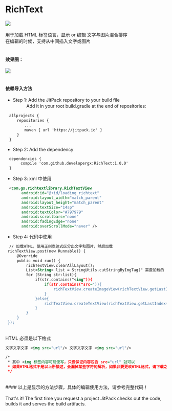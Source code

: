 # RichText
[![](https://jitpack.io/v/developergx/RichText.svg)](https://jitpack.io/#developergx/RichText)<br><br>
用于加载 HTML 标签语言，显示 or 编辑 文字与图片混合排序<br>
在编辑的时候，支持从中间插入文字或图片<br><br>
#### 效果图：
![](https://github.com/developergx/RichText/blob/master/preview.gif)<br><br>
#### 依赖导入方法
* Step 1: Add the JitPack repository to your build file<br>
　　　Add it in your root build.gradle at the end of repositories:<br>
 ```xml
　allprojects {
　　　repositories {
　　　　　...
　　　　　maven { url 'https://jitpack.io' }
　　　}
　}
  ```
* Step 2: Add the dependency
 ```xml
　dependencies {
　　　　compile 'com.github.developergx:RichText:1.0.0'
　}
  ```
* Step 3: xml 中使用
 ```xml
　<com.gx.richtextlibrary.RichTextView
        android:id="@+id/loading_richtext"
        android:layout_width="match_parent"
        android:layout_height="match_parent"
        android:textSize="14sp"
        android:textColor="#797979"
        android:scrollbars="none"
        android:fadingEdge="none"
        android:overScrollMode="never" />
  ```
* Step 4: 代码中使用
 ```xml
　// 加载HTML，使用正则表达式区分出文字和图片，然后加载
  richTextView.post(new Runnable() {
      @Override
      public void run() {
          richTextView.clearAllLayout();
          List<String> list = StringUtils.cutStringByImgTag(" 需要加载的 HTML ");
          for (String str:list){
              if(str.contains("<img")){
                  if(str.contains("src=")){
                      richTextView.createImageView(richTextView.getLastIndex(),StringUtils.getImgSrc(str));
                  }
              }else{
                  richTextView.createTextView(richTextView.getLastIndex(), Html.fromHtml(str).toString());
              }
          }
      }
  });
  ```
  <br>
HTML 必须是以下格式<br>
 ```xml
 文字文字文字 <img src="url"/> 文字文字文字 <img src="url"/>

 /*
  * 其中 <img 标签内容可随便写，只要保证内容包含 src="url" 就可以
  * 如果HTML格式不是以上所描述，会漏掉某些字符的解析，如果非要更改HTML格式，请下载之后自行修改正则表达式
  */
 ```
 <br>
#### 以上是显示的方法步骤，具体的编辑使用方法，请参考完整代码！<br><br>
That's it! The first time you request a project JitPack checks out the code, builds it and serves the build artifacts.<br>
